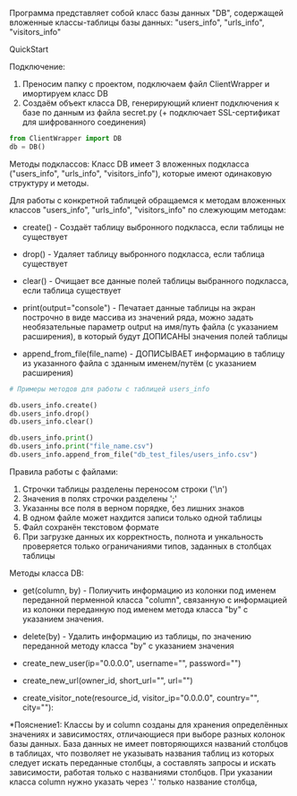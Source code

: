 Программа представляет собой класс базы данных "DB", содержащей
вложенные классы-таблицы базы данных: "users_info", "urls_info", "visitors_info"

QuickStart

Подключение:
1) Преносим папку с проектом, подключаем файл ClientWrapper и имортируем класс DB
2) Создаём объект класса DB, генерирующий клиент подключения к базе по данным из файла secret.py (+ подключает SSL-сертификат для шифрованного соединения)

```python
from ClientWrapper import DB
db = DB()
```

Методы подклассов:
Класс DB имеет 3 вложенных подкласса ("users_info", "urls_info", "visitors_info"), которые имеют одинаковую структуру и методы.

Для работы с конкретной таблицей обращаемся к методам вложенных классов "users_info", "urls_info", "visitors_info" по слежующим методам:
- create() - Создаёт таблицу выбронного подкласса, если таблицы не существует
- drop() - Удаляет таблицу выбронного подкласса, если таблица существует
- clear() - Очищает все данные полей таблицы выбранного подкласса, если таблица существует
  
- print(output="console") - Печатает данные таблицы на экран построчно в виде массива из значений ряда,
  можно задать необязательные параметр output на имя/путь файла (с указанием расширения), в который будут ДОПИСАНЫ значения полей таблицы
- append_from_file(file_name) - ДОПИСЫВАЕТ информацию в таблицу из указанного файла с зданным именем/путём (с указанием расширения)
  

```python
# Примеры методов для работы с таблицей users_info

db.users_info.create()
db.users_info.drop()
db.users_info.clear()

db.users_info.print()
db.users_info.print("file_name.csv")
db.users_info.append_from_file("db_test_files/users_info.csv")
```
Правила работы с файлами:
1) Строчки таблицы разделены переносом строки ('\n')
2) Значения в полях строчки разделены ';'
3) Указанны все поля в верном порядке, без лишних знаков
4) В одном файле может нахдится записи только одной таблицы
5) Файл сохранён текстовом формате
6) При загрузке данных их корректность, полнота и ункальность проверяется только ограничаниями типов, заданных в столбцах таблицы

Методы класса DB:
- get(column, by) - Полиучить информацию из колонки под именем переданной перменной класса "column", связанную с информацией из колонки переданную под именем метода класса "by" с указанием значения.
- delete(by) - Удалить информацию из таблицы, по значению переданной методу класса "by" с указанием значения

- create_new_user(ip="0.0.0.0", username="", password="")
- create_new_url(owner_id, short_url="", url="")
- create_visitor_note(resource_id, visitor_ip="0.0.0.0", country="", city=""):
  
*Пояснение1:
  Классы by и column созданы для хранения определённых значениях и зависимостях, отличающиеся при выборе разных колонок базы данных.
  База данных не имеет повторяющихся названий столбцов в таблицах, что позволяет не указывать названия таблиц из которых следует искать переданные столбцы, а составлять запросы и искать зависимости,    работая только с названиями столбцов.
  При указании класса column нужно указать через '.' только название столбца, 
  
  

